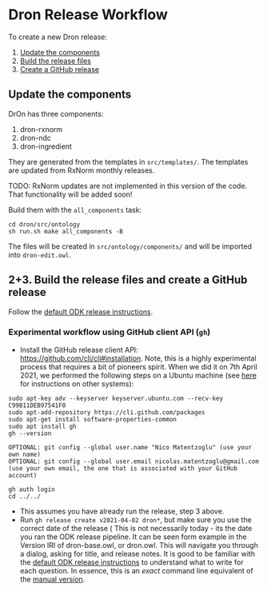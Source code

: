 # Dron Release Workflow

To create a new Dron release:

1. [Update the components](#Update-the-components)
2. [Build the release files](#Build-the-release-files-and-create-a-GitHub-release)
3. [Create a GitHub release](#Build-the-release-files-and-create-a-GitHub-release)

## Update the components

DrOn has three components:

1. dron-rxnorm
2. dron-ndc
3. dron-ingredient

They are generated from the templates in `src/templates/`.
The templates are updated from RxNorm monthly releases.

TODO: RxNorm updates are not implemented in this version of the code.
That functionality will be added soon!

Build them with the `all_components` task:

```
cd dron/src/ontology
sh run.sh make all_components -B
```

The files will be created in `src/ontology/components/` and will be imported into `dron-edit.owl`.

## 2+3. Build the release files and create a GitHub release

Follow the [default ODK release instructions](odk-workflows/ReleaseWorkflow.md).

### Experimental workflow using GitHub client API (`gh`)

- Install the GitHub release client API: https://github.com/cli/cli#installation. Note, this is a highly experimental process that requires a bit of pioneers spirit. When we did it on 7th April 2021, we performed the following steps on a Ubuntu machine (see [here](https://github.com/cli/cli#installation) for instructions on other systems):

```
sudo apt-key adv --keyserver keyserver.ubuntu.com --recv-key C99B11DEB97541F0
sudo apt-add-repository https://cli.github.com/packages
sudo apt-get install software-properties-common
sudo apt install gh
gh --version

OPTIONAL: git config --global user.name "Nico Matentzoglu" (use your own name)
OPTIONAL: git config --global user.email nicolas.matentzoglu@gmail.com (use your own email, the one that is associated with your GitHub account)

gh auth login
cd ../../
```

- This assumes you have already run the release, step 3 above.
- Run `gh release create v2021-04-02 dron*`, but make sure you use the correct date of the release (
This is not necessarily today - its the date you ran the ODK release pipeline. It can be seen form example in the Version IRI of dron-base.owl, or dron.owl. This will navigate you through a dialog, asking for title, and release notes. It is good to be familiar with the [default ODK release instructions](odk-workflows/ReleaseWorkflow.md) to understand what to write for each question. In essence, this is an _exact_ command line equivalent of the [manual version](odk-workflows/ReleaseWorkflow.md).



